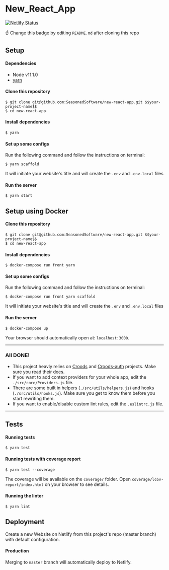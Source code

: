 # New_React_App

[![Netlify Status](https://api.netlify.com/api/v1/badges/f22f98eb-5d9c-4e6b-95a7-93cd2495f113/deploy-status)](https://app.netlify.com/sites/seasoned-react-app/deploys)

☝ Change this badge by editing `README.md` after cloning this repo

## Setup

#### Dependencies

- Node v11.1.0
- [yarn](https://yarnpkg.com/pt-BR/)

#### Clone this repository

```
$ git clone git@github.com:SeasonedSoftware/new-react-app.git $$your-project-name$$
$ cd new-react-app
```

#### Install dependencies

```
$ yarn
```

#### Set up some configs

Run the following command and follow the instructions on terminal:

```
$ yarn scaffold
```

It will initiate your website's title and will create the `.env` and `.env.local` files

#### Run the server

```
$ yarn start
```

## Setup using Docker

#### Clone this repository

```
$ git clone git@github.com:SeasonedSoftware/new-react-app.git $$your-project-name$$
$ cd new-react-app
```

#### Install dependencies

```
$ docker-compose run front yarn
```

#### Set up some configs

Run the following command and follow the instructions on terminal:

```
$ docker-compose run front yarn scaffold
```

It will initiate your website's title and will create the `.env` and `.env.local` files

#### Run the server

```
$ docker-compose up
```

Your browser should automatically open at: `localhost:3000`.

---

### All DONE!

- This project heavly relies on [Croods](https://croods-docz.netlify.com) and [Croods-auth](https://croods-docz.netlify.com) projects. Make sure you read their docs.
- If you want to add context providers for your whole app, edit the `./src/core/Providers.js` file.
- There are some built in helpers (`./src/utils/helpers.js`) and hooks (`./src/utils/hooks.js`). Make sure you get to know them before you start rewriting them.
- If you want to enable/disable custom lint rules, edit the `.eslintrc.js` file.

---

## Tests

#### Running tests

```
$ yarn test
```

#### Running tests with coverage report

```
$ yarn test --coverage
```

The coverage will be available on the `coverage/` folder. Open `coverage/lcov-report/index.html` on your browser to see details.

#### Running the linter

```
$ yarn lint
```

## Deployment

Create a new Website on Netlify from this project's repo (master branch) with default configuration.

#### Production

Merging to `master` branch will automatically deploy to Netlify.
